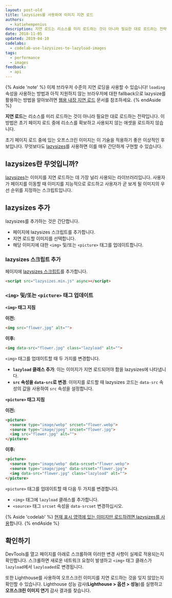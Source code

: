 ```yaml
---
layout: post-old
title: lazysizes를 사용하여 이미지 지연 로드
authors:
  - katiehempenius
description: 지연 로드는 리소스를 미리 로드하는 것이 아니라 필요한 대로 로드하는 전략입니다. 이 방법은 초기 페이지 로드 중에 리소스를 확보하고 사용되지 않는 애셋을 로드하지 않습니다.
date: 2018-11-05
updated: 2019-04-10
codelabs:
  - codelab-use-lazysizes-to-lazyload-images
tags:
  - performance
  - images
feedback:
  - api
---
```


{% Aside 'note' %} 이제 브라우저 수준의 지연 로딩을 사용할 수 있습니다! `loading` 속성을 사용하는 방법과 아직 지원하지 않는 브라우저에 대한 fallback으로 lazysize를 활용하는 방법을 알아보려면 [웹용 내장 지연 로드](/browser-level-image-lazy-loading/) 문서를 참조하세요. {% endAside %}

**지연 로드**는 리소스를 미리 로드하는 것이 아니라 필요한 대로 로드하는 전략입니다. 이 방법은 초기 페이지 로드 중에 리소스를 확보하고 사용되지 않는 애셋을 로드하지 않습니다.

초기 페이지 로드 중에 있는 오프스크린 이미지는 이 기술을 적용하기 좋은 이상적인 후보입니다. 무엇보다도 [lazysizes](https://github.com/aFarkas/lazysizes)를 사용하면 이를 매우 간단하게 구현할 수 있습니다.

## lazysizes란 무엇입니까?

[lazysizes](https://github.com/aFarkas/lazysizes)는 이미지를 지연 로드하는 데 가장 널리 사용되는 라이브러리입니다. 사용자가 페이지를 이동할 때 이미지를 지능적으로 로드하고 사용자가 곧 보게 될 이미지의 우선 순위를 지정하는 스크립트입니다.

## lazysizes 추가

lazysizes를 추가하는 것은 간단합니다.

- 페이지에 lazysizes 스크립트를 추가합니다.
- 지연 로드할 이미지를 선택합니다.
- 해당 이미지에 대한 `<img>` 및/또는 `<picture>` 태그를 업데이트합니다.

### lazysizes 스크립트 추가

페이지에 [lazysizes 스크립트](https://github.com/aFarkas/lazysizes/blob/gh-pages/lazysizes.min.js)를 추가합니다.

```html
<script src="lazysizes.min.js" async></script>
```

### `<img>` 및/또는 `<picture>` 태그 업데이트

**`<img>` 태그 지침**

**이전:**

```html
<img src="flower.jpg" alt="">
```

**이후:**

```html
<img data-src="flower.jpg" class="lazyload" alt="">
```

`<img>` 태그를 업데이트할 때 두 가지를 변경합니다.

- **`lazyload` 클래스 추가**: 이는 이미지가 지연 로드되어야 함을 lazysizes에 나타냅니다.
- **`src` 속성을 `data-src`로 변경**: 이미지를 로드할 때 lazysizes 코드는 `data-src` 속성의 값을 사용하여 `src` 속성을 설정합니다.

**`<picture>` 태그 지침**

**이전:**

```html
<picture>
  <source type="image/webp" srcset="flower.webp">
  <source type="image/jpeg" srcset="flower.jpg">
  <img src="flower.jpg" alt="">
</picture>
```

**이후:**

```html
<picture>
  <source type="image/webp" data-srcset="flower.webp">
  <source type="image/jpeg" data-srcset="flower.jpg">
  <img data-src="flower.jpg" class="lazyload" alt="">
</picture>
```

`<picture>` 태그를 업데이트할 때 다음 두 가지를 변경합니다.

- `<img>` 태그에 `lazyload` 클래스를 추가합니다.
- `<source>` 태그 `srcset` 속성을 `data-srcset` 변경하십시오.

{% Aside 'codelab' %} [현재 표시 영역에 있는 이미지만 로드하려면 lazysizes를 사용](/codelab-use-lazysizes-to-lazyload-images)합니다. {% endAside %}

## 확인하기

DevTools를 열고 페이지를 아래로 스크롤하여 이러한 변경 사항이 실제로 적용되는지 확인합니다. 스크롤하면 새로운 네트워크 요청이 발생하고 `<img>` 태그 클래스가 `lazyload`에서 `lazyloaded`로 변경됩니다.

또한 Lighthouse를 사용하여 오프스크린 이미지를 지연 로드하는 것을 잊지 않았는지 확인할 수 있습니다. Lighthouse 성능 감사(**Lighthouse &gt; 옵션 &gt; 성능**)를 실행하고 **오프스크린 이미지 연기** 감사 결과를 찾습니다.
